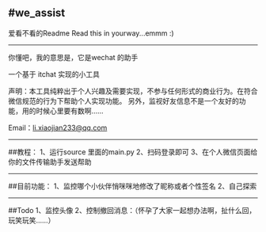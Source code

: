 #we_assist
------
爱看不看的Readme
Read this in yourway...emmm  :) 

------
你懂吧，我的意思是，它是wechat 的助手

一个基于 itchat 实现的小工具

声明：本工具纯粹出于个人兴趣及需要实现，不参与任何形式的商业行为。在符合微信规范的行为下帮助个人实现功能。
另外，监视好友信息不是一个友好的功能，用的时候心里要有数啊……

Email：li.xiaojian233@qq.com

------
##教程：
1、运行source 里面的main.py
2、扫码登录即可
3、在个人微信页面给你的文件传输助手发送帮助



-------
##目前功能：
1、监控哪个小伙伴悄咪咪地修改了昵称或者个性签名
2、自己探索


------
##Todo
1、监控头像
2、控制撤回消息：（怀孕了大家一起想办法啊，扯什么回，玩笑玩笑……）